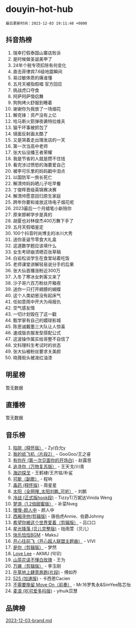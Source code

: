 # douyin-hot-hub

`最后更新时间：2023-12-03 19:11:48 +0800`

## 抖音热榜

1. 瑞幸打假泰国山寨店败诉
1. 是时候做圣诞美甲了
1. 24年个税专项扣除有何变化
1. 直击菲律宾7.6级地震瞬间
1. 易过敏体质的痛谁懂
1. 五月天被指假唱 官方回应
1. 挑战虎口夺食
1. 阿萨阿萨情侣舞
1. 狗狗烤火舒服到睡着
1. 谢谢你为我放了一场烟花
1. 解克锋：资产没有上亿
1. 哈马斯火箭弹夜袭特拉维夫
1. 猫干坏事被抓包了
1. 镜面反射画太酷了
1. 又是哭着走出理发店的一天
1. 第一次当高中老师
1. 张大仙没播王者荣耀
1. 我是节省的人就是攒不住钱
1. 看完涉过愤怒的海要爱自己
1. 被李可乐里的妈妈戳中泪点
1. 以国防军一旅长死亡
1. 解清帅妈妈晒儿子吃早餐
1. 丁俊晖晋级英锦赛决赛
1. 解清帅愿意回归原生家庭
1. 跨年你要和谁放这场电子烟花呢
1. 2023最后一个月蜡笔小新陪你
1. 原来邯郸学步是真的
1. 胡夏也对林俊杰400万舞下手了
1. 五月天假唱鉴定
1. 100个抖音时尚博主的冰川大秀
1. 送你圣诞节零食大礼盒
1. 这道数学题应该填什么
1. 女生考研崩溃晒百张草稿
1. 白岩松谈学生在食堂站着吃饭
1. 老师课堂讲解轻易说分手的后果
1. 张大仙首播涨粉近300万
1. 入冬了寒冰女刺客又来了
1. 沙子哥六百万粉丝开箱夜
1. 送你一只打开翅膀的蝴蝶
1. 这个人类幼崽没有起床气
1. 任如意雨中开大为母报仇
1. 空气感友情
1. 一切计划毁在了这一戳
1. 甄学家有自己的嬛球影城
1. 陈思诚戴墨三大队让人惊喜
1. 速成版衣服发型搭配公式
1. 这波操作属实给哥整不自信了
1. 文科理科生考试时的状态
1. 张大仙被粉丝要求关美颜
1. 晓薇街头被泼红油漆

## 明星榜

暂无数据

## 直播榜

暂无数据

## 音乐榜

1. [陷阱（释怀版）](https://sf6-cdn-tos.douyinstatic.com/obj/tos-cn-ve-2774/oE8C21LeZrzKLDFfQYgMzx4GAIHageG5IzayY7) - Zy/白允y
1. [我的纸飞机（片段2）](https://sf6-cdn-tos.douyinstatic.com/obj/tos-cn-ve-2774/oM2ZrKcg2CD5AeRB2gkeXOFB1IxAGJdZPazYHf) - GooGoo/王之睿
1. [有你在 (第一次见面你的开场白)](https://sf3-cdn-tos.douyinstatic.com/obj/tos-cn-ve-2774/oAthrQ3ClJBfI57uBoFEgNDYtNCZ0TSYQQfxQ0) - 赵露思
1. [追寻你（万物复苏版）](https://sf6-cdn-tos.douyinstatic.com/obj/tos-cn-ve-2774/oYeAZJsbjIDit9APmBg8u6uDUQnHmoCf3gbo74) - 王天戈/川青
1. [海边探戈](https://sf3-cdn-tos.douyinstatic.com/obj/tos-cn-ve-2774/os9gE0VQCGqt6VQkZDyBBYvfSDY0QFe3vVmubn) - 王鹤棣/王齐铭/朴鲨
1. [可能（副歌）](https://sf3-cdn-tos.douyinstatic.com/obj/tos-cn-ve-2774/cde1731888894259b333569393c2fb51) - 程响
1. [毒药 (释怀版)](https://sf6-cdn-tos.douyinstatic.com/obj/tos-cn-ve-2774/oYILMEAzspdZBIzy4frJNB8ZHPHWAhiwowd4Ad) - 周星星
1. [太阳（全网搜_太阳刘鹏_可听）](https://sf6-cdn-tos.douyinstatic.com/obj/tos-cn-ve-2774/ogWbyIQnlBFImVbeDocRdCIYtBHlbJXgfZMvgz) - 刘鹏
1. [冷战 (正式版hook段)](https://sf3-cdn-tos.douyinstatic.com/obj/tos-cn-ve-2774/oMuEoiBasWApEMVDgNiI8VAByNmwo5J0pyf8Yx) - TizzyT/万妮达Vinida Weng
1. [梦游（1.2倍甜蜜版）](https://sf3-cdn-tos.douyinstatic.com/obj/tos-cn-ve-2774/o4gyAUm8hwufoEABmwVIiQtHsFuGzAEEWtNMzo) - 补菜Nveg
1. [慢慢-颜人中](https://sf3-cdn-tos.douyinstatic.com/obj/tos-cn-ve-2774/ocjHNfBXdBxQNC8ZGAeoLMFTUgtBg8bkExunDC) - 颜人中
1. [西厢寻他(剪辑版)](https://sf6-cdn-tos.douyinstatic.com/obj/tos-cn-ve-2774/oUsAVfAQKlRNxEv5qxvIB8o5qmIWUcXbzJKJhw) - 唐伯虎Annie、伯爵Johnny
1. [希望你被这个世界爱着（剪辑版）](https://sf6-cdn-tos.douyinstatic.com/obj/tos-cn-ve-2774/oo4H3BfEygN7l7bQaMBOZHCQ1eI4FqtED5skQ2) - 吕口口
1. [星光降落 (贝儿完整版)](https://sf3-cdn-tos.douyinstatic.com/obj/tos-cn-ve-2774/okwB9hAwyAtsFFkFBzAX1hOOfQuIoMNs0W2Mwr) - 陆雨萱（贝儿）
1. [快乐恰恰BGM](https://sf6-cdn-tos.douyinstatic.com/obj/tos-cn-ve-2774/07b173ca7d2f40f3ba0b97ac7fa3a44a) - MaksJ
1. [开心往前飞（开心超人联盟主题曲）](https://sf3-cdn-tos.douyinstatic.com/obj/tos-cn-ve-2774/9d8fb7c82cf1421fb93a9fe925275e0a) - VIVI
1. [是你（剪辑版）](https://sf6-cdn-tos.douyinstatic.com/obj/tos-cn-ve-2774/46019dae783c4c969944217fe1cfafc4) - 梦然
1. [Love Lee](https://sf6-cdn-tos.douyinstatic.com/obj/tos-cn-ve-2774/o05GbkJGbCBTdDnMtB0fwOYgkeZp23vrWQDQBS) - AKMU (악뮤)
1. [山茶花读不懂白玫瑰](https://sf6-cdn-tos.douyinstatic.com/obj/tos-cn-ve-2774/osfn8B7DktrRHEPJgPCfDbw7QDQEkwC16BxZg9) - 王为
1. [万疆（剪辑版）](https://sf6-cdn-tos.douyinstatic.com/obj/tos-cn-ve-2774/ooG7oVgFlDTelKCjCsTTobQvbdtj1BBQXnfZd8) - 李玉刚
1. [在草地上肆意奔跑(片段)](https://sf6-cdn-tos.douyinstatic.com/obj/tos-cn-ve-2774/8831d494742f45dabdfa8adb8b817259) - 傅如乔
1. [525 (加速版)](https://sf6-cdn-tos.douyinstatic.com/obj/tos-cn-ve-2774/oIfKCtqfDyP8Vc9FpAPgWMyezT6LnDT1abRwGg) - 卡西恩Cacien
1. [不需要挽留 Move On（前奏）](https://sf6-cdn-tos.douyinstatic.com/obj/tos-cn-ve-2774/ooCBhgCCkF4nExzQL9WZSUbitfA8IsDkgQIYhe) - Mr.16罗隽永&SimYee陈芯怡
1. [麦浪 (吃可爱多吗版)](https://sf6-cdn-tos.douyinstatic.com/obj/tos-cn-ve-2774/fb2bf2aaa2854aaa8ec0fcfabbee4bd8) - yihuik苡慧

## 品牌榜

[2023-12-03-brand.md](2023-12-03-brand.md)
